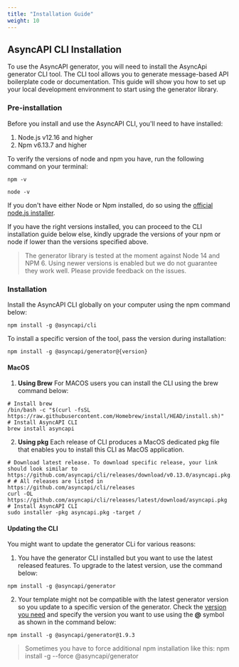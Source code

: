 ```yaml
---
title: "Installation Guide"
weight: 10
---
```



## AsyncAPI CLI Installation
To use the AsyncAPI generator, you will need to install the AsyncApi generator CLI tool. The CLI tool allows you to generate message-based API boilerplate code or documentation. This guide will show you how to set up your local development environment to start using the generator library.

### Pre-installation
Before you install and use the AsyncAPI CLI, you'll need to have installed:
1. Node.js v12.16 and higher
2. Npm v6.13.7 and higher
   
To verify the versions of node and npm you have, run the following command on your terminal:
```
npm -v
```
```
node -v
```

If you don't have either Node or Npm installed, do so using the [official node.js installer](https://nodejs.org/en/download/).

If you have the right versions installed, you can proceed to the CLI installation guide below else, kindly upgrade the versions of your npm or node if lower than the versions specified above.

> The generator library is tested at the moment against Node 14 and NPM 6. Using newer versions is enabled but we do not guarantee they work well. Please provide feedback on the issues.

### Installation
Install the AsyncAPI CLI globally on your computer using the npm command below:
```
npm install -g @asyncapi/cli
```

To install a specific version of the tool, pass the version during installation:
```
npm install -g @asyncapi/generator@{version}
```

#### MacOS
1. **Using Brew**
For MACOS users you can install the CLI using the brew command below:
```
# Install brew 
/bin/bash -c "$(curl -fsSL https://raw.githubusercontent.com/Homebrew/install/HEAD/install.sh)"
# Install AsyncAPI CLI
brew install asyncapi
```
2. **Using pkg**
Each release of CLI produces a MacOS dedicated pkg file that enables you to install this CLI as MacOS application.

```
# Download latest release. To download specific release, your link should look similar to https://github.com/asyncapi/cli/releases/download/v0.13.0/asyncapi.pkg. # # All releases are listed in https://github.com/asyncapi/cli/releases
curl -OL https://github.com/asyncapi/cli/releases/latest/download/asyncapi.pkg
# Install AsyncAPI CLI
sudo installer -pkg asyncapi.pkg -target /
```
#### Updating the CLI
You might want to update the generator CLi for various reasons:
1. You have the generator CLI installed but you want to use the latest released features. To upgrade to the latest version, use the command below:
```
npm install -g @asyncapi/generator
```
2. Your template might not be compatible with the latest generator version so you update to a specific version of the generator. Check the [version you need](https://github.com/asyncapi/generator/releases) and specify the version you want to use using the **@** symbol as shown in the command below:
```
npm install -g @asyncapi/generator@1.9.3
```
> Sometimes you have to force additional npm installation like this: npm install -g --force @asyncapi/generator